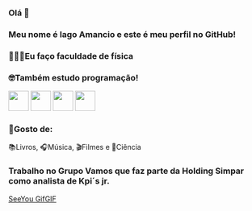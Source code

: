 ### Olá 👋
                    
### Meu nome é Iago Amancio e este é meu perfil no GitHub!

### 🧑🏾‍🔬Eu faço faculdade de física

### 🤓Também estudo programação!
<img loading="lazy" src="https://cdn.jsdelivr.net/gh/devicons/devicon/icons/javascript/javascript-original.svg" width="40" height="40"/> <img loading="lazy" loading="lazy" src="https://cdn.jsdelivr.net/gh/devicons/devicon/icons/python/python-original.svg" width="40" height="40"/> <img loading="lazy" src="https://cdn.jsdelivr.net/gh/devicons/devicon/icons/jupyter/jupyter-original.svg" width="40" height="40"/> <img loading="lazy" src="https://cdn.jsdelivr.net/gh/devicons/devicon/icons/pandas/pandas-original.svg" width="40" height="40"/>

### 🔭Gosto de:
📚Livros, 🎧Música, 🎬Filmes e 🔬Ciência

### Trabalho no Grupo Vamos que faz parte da Holding Simpar como analista de Kpi´s jr.  



[SeeYou GifGIF](https://github.com/iagoamancio/iagoamancio/assets/97256372/e1104b0d-a117-49cb-9454-818bbeb7012f)


